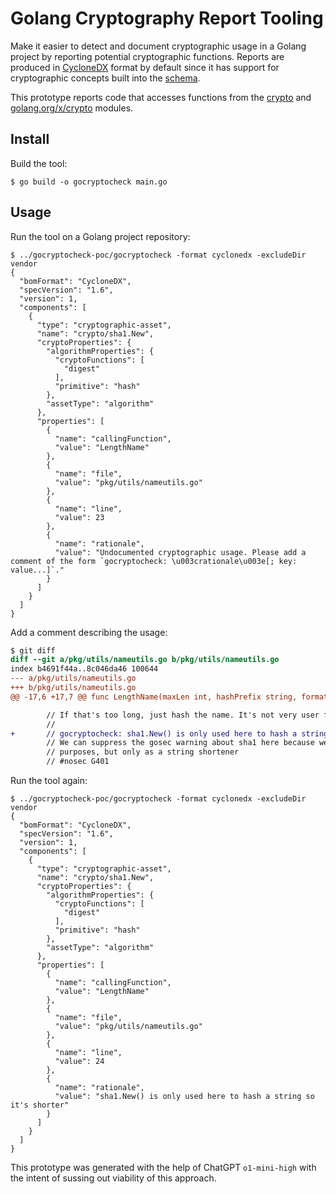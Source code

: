 # Golang Cryptography Report Tooling

Make it easier to detect and document cryptographic usage in a Golang project
by reporting potential cryptographic functions. Reports are produced in
[CycloneDX](https://cyclonedx.org/) format by default since it has support for cryptographic concepts built into the [schema](https://cyclonedx.org/docs/1.6/json/#components_items_cryptoProperties).

This prototype reports code that accesses functions from the
[crypto](https://pkg.go.dev/crypto) and
[golang.org/x/crypto](https://pkg.go.dev/golang.org/x/crypto) modules.

## Install

Build the tool:

```console
$ go build -o gocryptocheck main.go
```

## Usage

Run the tool on a Golang project repository:

```console
$ ../gocryptocheck-poc/gocryptocheck -format cyclonedx -excludeDir vendor
{
  "bomFormat": "CycloneDX",
  "specVersion": "1.6",
  "version": 1,
  "components": [
    {
      "type": "cryptographic-asset",
      "name": "crypto/sha1.New",
      "cryptoProperties": {
        "algorithmProperties": {
          "cryptoFunctions": [
            "digest"
          ],
          "primitive": "hash"
        },
        "assetType": "algorithm"
      },
      "properties": [
        {
          "name": "callingFunction",
          "value": "LengthName"
        },
        {
          "name": "file",
          "value": "pkg/utils/nameutils.go"
        },
        {
          "name": "line",
          "value": 23
        },
        {
          "name": "rationale",
          "value": "Undocumented cryptographic usage. Please add a comment of the form `gocryptocheck: \u003crationale\u003e[; key: value...]`."
        }
      ]
    }
  ]
}
```

Add a comment describing the usage:

```diff
$ git diff
diff --git a/pkg/utils/nameutils.go b/pkg/utils/nameutils.go
index b4691f44a..8c046da46 100644
--- a/pkg/utils/nameutils.go
+++ b/pkg/utils/nameutils.go
@@ -17,6 +17,7 @@ func LengthName(maxLen int, hashPrefix string, format string, a ...interface{})

        // If that's too long, just hash the name. It's not very user friendly, but whatever
        //
+       // gocryptocheck: sha1.New() is only used here to hash a string so it's shorter
        // We can suppress the gosec warning about sha1 here because we don't use sha1 for crypto
        // purposes, but only as a string shortener
        // #nosec G401
```

Run the tool again:

```console
$ ../gocryptocheck-poc/gocryptocheck -format cyclonedx -excludeDir vendor
{
  "bomFormat": "CycloneDX",
  "specVersion": "1.6",
  "version": 1,
  "components": [
    {
      "type": "cryptographic-asset",
      "name": "crypto/sha1.New",
      "cryptoProperties": {
        "algorithmProperties": {
          "cryptoFunctions": [
            "digest"
          ],
          "primitive": "hash"
        },
        "assetType": "algorithm"
      },
      "properties": [
        {
          "name": "callingFunction",
          "value": "LengthName"
        },
        {
          "name": "file",
          "value": "pkg/utils/nameutils.go"
        },
        {
          "name": "line",
          "value": 24
        },
        {
          "name": "rationale",
          "value": "sha1.New() is only used here to hash a string so it's shorter"
        }
      ]
    }
  ]
}
```

This prototype was generated with the help of ChatGPT `o1-mini-high` with the intent of sussing out viability of this approach.
